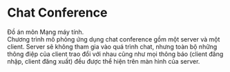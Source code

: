 # Chat Conference<br/>
Đồ án môn Mạng máy tính.<br/>
Chương trình mô phỏng ứng dụng chat conference gồm một server và một client. Server sẽ không tham gia vào quá trình chat, nhưng toàn bộ
những thông điệp của client trao đổi với nhau cũng như mọi thông báo (client đăng nhập, client đăng xuất) đều được thể hiện trên màn hình
của server.

